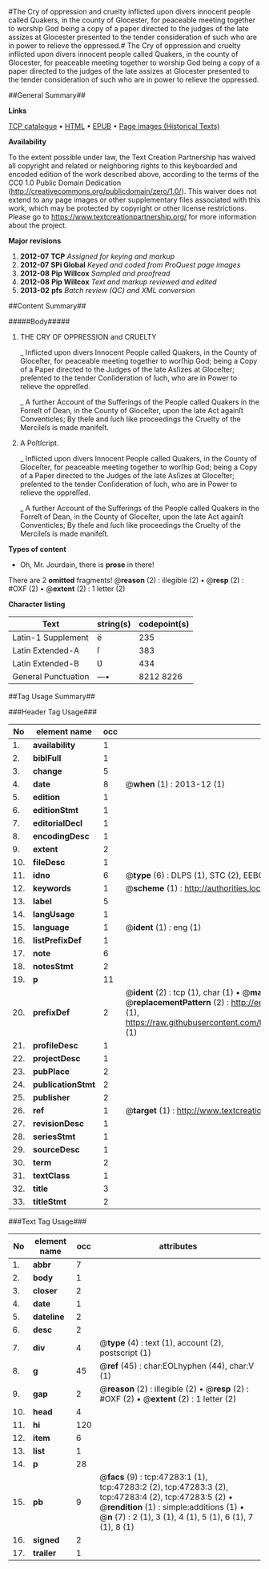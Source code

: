 #The Cry of oppression and cruelty inflicted upon divers innocent people called Quakers, in the county of Glocester, for peaceable meeting together to worship God being a copy of a paper directed to the judges of the late assizes at Glocester presented to the tender consideration of such who are in power to relieve the oppressed.#
The Cry of oppression and cruelty inflicted upon divers innocent people called Quakers, in the county of Glocester, for peaceable meeting together to worship God being a copy of a paper directed to the judges of the late assizes at Glocester presented to the tender consideration of such who are in power to relieve the oppressed.

##General Summary##

**Links**

[TCP catalogue](http://www.ota.ox.ac.uk/tcp/)  • 
[HTML](http://tei.it.ox.ac.uk/tcp/Texts-HTML/free/A35/A35330.html)  • 
[EPUB](http://tei.it.ox.ac.uk/tcp/Texts-EPUB/free/A35/A35330.epub) • 
[Page images (Historical Texts)](https://historicaltexts.jisc.ac.uk/eebo-11283346e)

**Availability**

To the extent possible under law, the Text Creation Partnership has waived all copyright and related or neighboring rights to this keyboarded and encoded edition of the work described above, according to the terms of the CC0 1.0 Public Domain Dedication (http://creativecommons.org/publicdomain/zero/1.0/). This waiver does not extend to any page images or other supplementary files associated with this work, which may be protected by copyright or other license restrictions. Please go to https://www.textcreationpartnership.org/ for more information about the project.

**Major revisions**

1. __2012-07__ __TCP__ *Assigned for keying and markup*
1. __2012-07__ __SPi Global__ *Keyed and coded from ProQuest page images*
1. __2012-08__ __Pip Willcox__ *Sampled and proofread*
1. __2012-08__ __Pip Willcox__ *Text and markup reviewed and edited*
1. __2013-02__ __pfs__ *Batch review (QC) and XML conversion*

##Content Summary##

#####Body#####

1. THE CRY OF OPPRESSION and CRUELTY

    _ Inflicted upon divers Innocent People called Quakers, in the County of Gloceſter, for peaceable meeting together to worſhip God; being a Copy of a Paper directed to the Judges of the late Asſizes at Gloceſter; preſented to the tender Conſideration of ſuch, who are in Power to relieve the oppreſſed.

    _ A further Account of the Sufferings of the People called Quakers in the Forreſt of Dean, in the County of Gloceſter, upon the late Act againſt Conventicles; By theſe and ſuch like proceedings the Cruelty of the Mercileſs is made manifeſt.

1. A Poſtſcript.

    _ Inflicted upon divers Innocent People called Quakers, in the County of Gloceſter, for peaceable meeting together to worſhip God; being a Copy of a Paper directed to the Judges of the late Asſizes at Gloceſter; preſented to the tender Conſideration of ſuch, who are in Power to relieve the oppreſſed.

    _ A further Account of the Sufferings of the People called Quakers in the Forreſt of Dean, in the County of Gloceſter, upon the late Act againſt Conventicles; By theſe and ſuch like proceedings the Cruelty of the Mercileſs is made manifeſt.

**Types of content**

  * Oh, Mr. Jourdain, there is **prose** in there!

There are 2 **omitted** fragments! 
 @__reason__ (2) : illegible (2)  •  @__resp__ (2) : #OXF (2)  •  @__extent__ (2) : 1 letter (2)

**Character listing**


|Text|string(s)|codepoint(s)|
|---|---|---|
|Latin-1 Supplement|ë|235|
|Latin Extended-A|ſ|383|
|Latin Extended-B|Ʋ|434|
|General Punctuation|—•|8212 8226|

##Tag Usage Summary##

###Header Tag Usage###

|No|element name|occ|attributes|
|---|---|---|---|
|1.|__availability__|1||
|2.|__biblFull__|1||
|3.|__change__|5||
|4.|__date__|8| @__when__ (1) : 2013-12 (1)|
|5.|__edition__|1||
|6.|__editionStmt__|1||
|7.|__editorialDecl__|1||
|8.|__encodingDesc__|1||
|9.|__extent__|2||
|10.|__fileDesc__|1||
|11.|__idno__|6| @__type__ (6) : DLPS (1), STC (2), EEBO-CITATION (1), OCLC (1), VID (1)|
|12.|__keywords__|1| @__scheme__ (1) : http://authorities.loc.gov/ (1)|
|13.|__label__|5||
|14.|__langUsage__|1||
|15.|__language__|1| @__ident__ (1) : eng (1)|
|16.|__listPrefixDef__|1||
|17.|__note__|6||
|18.|__notesStmt__|2||
|19.|__p__|11||
|20.|__prefixDef__|2| @__ident__ (2) : tcp (1), char (1)  •  @__matchPattern__ (2) : ([0-9\-]+):([0-9IVX]+) (1), (.+) (1)  •  @__replacementPattern__ (2) : http://eebo.chadwyck.com/downloadtiff?vid=$1&page=$2 (1), https://raw.githubusercontent.com/textcreationpartnership/Texts/master/tcpchars.xml#$1 (1)|
|21.|__profileDesc__|1||
|22.|__projectDesc__|1||
|23.|__pubPlace__|2||
|24.|__publicationStmt__|2||
|25.|__publisher__|2||
|26.|__ref__|1| @__target__ (1) : http://www.textcreationpartnership.org/docs/. (1)|
|27.|__revisionDesc__|1||
|28.|__seriesStmt__|1||
|29.|__sourceDesc__|1||
|30.|__term__|2||
|31.|__textClass__|1||
|32.|__title__|3||
|33.|__titleStmt__|2||


###Text Tag Usage###

|No|element name|occ|attributes|
|---|---|---|---|
|1.|__abbr__|7||
|2.|__body__|1||
|3.|__closer__|2||
|4.|__date__|1||
|5.|__dateline__|2||
|6.|__desc__|2||
|7.|__div__|4| @__type__ (4) : text (1), account (2), postscript (1)|
|8.|__g__|45| @__ref__ (45) : char:EOLhyphen (44), char:V (1)|
|9.|__gap__|2| @__reason__ (2) : illegible (2)  •  @__resp__ (2) : #OXF (2)  •  @__extent__ (2) : 1 letter (2)|
|10.|__head__|4||
|11.|__hi__|120||
|12.|__item__|6||
|13.|__list__|1||
|14.|__p__|28||
|15.|__pb__|9| @__facs__ (9) : tcp:47283:1 (1), tcp:47283:2 (2), tcp:47283:3 (2), tcp:47283:4 (2), tcp:47283:5 (2)  •  @__rendition__ (1) : simple:additions (1)  •  @__n__ (7) : 2 (1), 3 (1), 4 (1), 5 (1), 6 (1), 7 (1), 8 (1)|
|16.|__signed__|2||
|17.|__trailer__|1||
